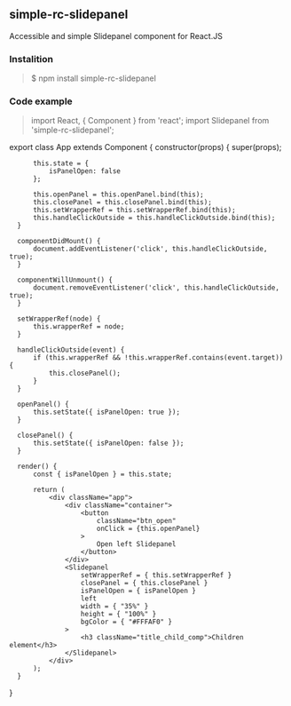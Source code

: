 ## simple-rc-slidepanel

Accessible and simple Slidepanel component for React.JS

### Instalition

> $ npm install simple-rc-slidepanel

### Code example

> import React, { Component } from 'react';
  import Slidepanel from 'simple-rc-slidepanel';

  export class App extends Component {
      constructor(props) {
          super(props);

          this.state = {
              isPanelOpen: false
          };

          this.openPanel = this.openPanel.bind(this);
          this.closePanel = this.closePanel.bind(this);
          this.setWrapperRef = this.setWrapperRef.bind(this);
          this.handleClickOutside = this.handleClickOutside.bind(this);
      }

      componentDidMount() {
          document.addEventListener('click', this.handleClickOutside, true);
      }

      componentWillUnmount() {
          document.removeEventListener('click', this.handleClickOutside, true);
      }

      setWrapperRef(node) {
          this.wrapperRef = node;
      }

      handleClickOutside(event) {
          if (this.wrapperRef && !this.wrapperRef.contains(event.target)) {
              this.closePanel();
          }
      }

      openPanel() {
          this.setState({ isPanelOpen: true });
      }

      closePanel() {
          this.setState({ isPanelOpen: false });
      }

      render() {
          const { isPanelOpen } = this.state;

          return (
              <div className="app">
                  <div className="container">
                      <button
                          className="btn_open"
                          onClick = {this.openPanel}
                      >
                          Open left Slidepanel
                      </button>
                  </div>
                  <Slidepanel
                      setWrapperRef = { this.setWrapperRef }
                      closePanel = { this.closePanel }
                      isPanelOpen = { isPanelOpen }
                      left
                      width = { "35%" }
                      height = { "100%" }
                      bgColor = { "#FFFAF0" }
                  >
                      <h3 className="title_child_comp">Children element</h3>
                  </Slidepanel>
              </div>
          );
      }
  }